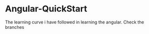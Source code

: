 # Angular-QuickStart
The learning curve i have followed in learning the angular. Check the branches
